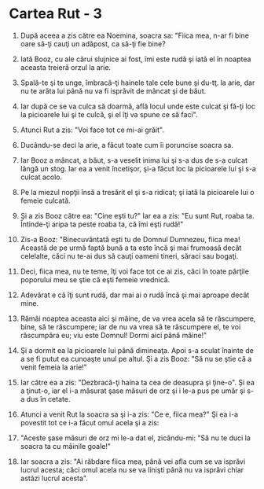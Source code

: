 # Cartea Rut - 3

1. După aceea a zis către ea Noemina, soacra sa: "Fiica mea, n-ar fi bine oare să-ţi cauţi un adăpost, ca să-ţi fie bine? 

2. Iată Booz, cu ale cărui slujnice ai fost, îmi este rudă şi iată el în noaptea aceasta treieră orzul la arie. 

3. Spală-te şi te unge, îmbracă-ţi hainele tale cele bune şi du-tţ. la arie, dar nu te arăta lui până nu va fi isprăvit de mâncat şi de băut. 

4. Iar după ce se va culca să doarmă, află locul unde este culcat şi fă-ţi loc la picioarele lui şi te culcă, şi el îţi va spune ce să faci". 

5. Atunci Rut a zis: "Voi face tot ce mi-ai grăit". 

6. Ducându-se deci la arie, a făcut toate cum îi poruncise soacra sa. 

7. Iar Booz a mâncat, a băut, s-a veselit inima lui şi s-a dus de s-a culcat lângă un stog. Iar ea a venit încetişor, şi-a făcut loc la picioarele lui şi s-a culcat acolo. 

8. Pe la miezul nopţii însă a tresărit el şi s-a ridicat; şi iată la picioarele lui o femeie culcată. 

9. Şi a zis Booz către ea: "Cine eşti tu?" Iar ea a zis: "Eu sunt Rut, roaba ta. Întinde-ţi aripa ta peste roaba ta, că îmi eşti rudă!" 

10. Zis-a Booz: "Binecuvântată eşti tu de Domnul Dumnezeu, fiica mea! Această de pe urmă faptă bună a ta este încă şi mai frumoasă decât celelalte, căci nu te-ai dus să cauţi oameni tineri, săraci sau bogaţi. 

11. Deci, fiica mea, nu te teme, îţi voi face tot ce ai zis, căci în toate părţile poporului meu se ştie că eşti femeie vrednică. 

12. Adevărat e că îţi sunt rudă, dar mai ai o rudă încă şi mai aproape decât mine. 

13. Rămâi noaptea aceasta aici şi mâine, de va vrea acela să te răscumpere, bine, să te răscumpere; iar de nu va vrea să te răscumpere el, te voi răscumpăra eu; viu este Domnul! Dormi aici până mâine!" 

14. Şi a dormit ea la picioarele lui până dimineaţa. Apoi s-a sculat înainte de a se fi putut ea cunoaşte unul pe altul. Şi a zis Booz: "Să nu se ştie că a venit femeia la arie!" 

15. Iar către ea a zis: "Dezbracă-ţi haina ta cea de deasupra şi ţine-o". Şi ea a ţinut-o, iar el i-a măsurat şase măsuri de orz şi i le-a pus pe umăr şi s-a dus în cetate. 

16. Atunci a venit Rut la soacra sa şi i-a zis: "Ce e, fiica mea?" Şi ea i-a povestit tot ce i-a făcut omul acela şi a zis: 

17. "Aceste şase măsuri de orz mi le-a dat el, zicându-mi: "Să nu te duci la soacra ta cu mâinile goale!" 

18. Iar soacra a zis: "Ai răbdare fiica mea, până vei afla cum se va isprăvi lucrul acesta; căci omul acela nu se va linişti până nu va isprăvi chiar astăzi lucrul acesta". 

